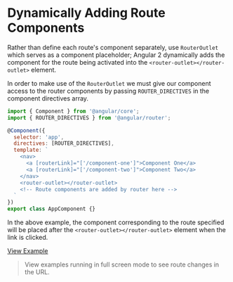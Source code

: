 # Dynamically Adding Route Components #

Rather than define each route's component separately, use `RouterOutlet` which serves as a component placeholder; Angular 2 dynamically adds the component for the route being activated into the `<router-outlet></router-outlet>` element. 

In order to make use of the `RouterOutlet` we must give our component access to the router components by passing `ROUTER_DIRECTIVES` in the component directives array.

```javascript
import { Component } from '@angular/core';
import { ROUTER_DIRECTIVES } from '@angular/router';

@Component({
  selector: 'app',
  directives: [ROUTER_DIRECTIVES],
  template: `
    <nav>
      <a [routerLink]="['/component-one']">Component One</a>
      <a [routerLink]="['/component-two']">Component Two</a>
    </nav>
    <router-outlet></router-outlet>
    <!-- Route components are added by router here -->
  `
})
export class AppComponent {}
```

In the above example, the component corresponding to the route specified will be placed after the `<router-outlet></router-outlet>` element when the link is clicked.

[View Example](https://plnkr.co/edit/1c1p877ewo885VaF0KQO?p=preview)

> View examples running in full screen mode to see route changes in the URL.
